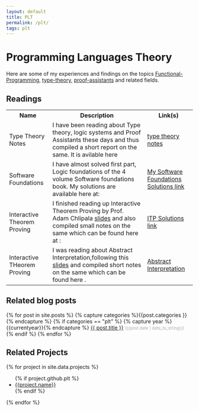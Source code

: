 ```yaml
---
layout: default
title: PLT
permalink: /plt/
tags: plt
---
```


<h1>Programming Languages Theory</h1>

Here are some of my experiences and findings on the topics 
[Functional-Programming](https://en.wikipedia.org/wiki/Functional_programming),	
[type-theory](https://en.wikipedia.org/wiki/Type_theory),
[proof-assistants](https://en.wikipedia.org/wiki/Proof_assistant) and related fields.

<h2>Readings</h2>

<table style="width:100%">
  <tr>
  	<th>Name</th>
    <th>Description</th>
    <th>Link(s)</th> 
  </tr>
  <tr>
  	<td>Type Theory Notes</td>
    <td>I have been reading about Type theory, logic systems and Proof Assistants these days and thus compiled a short report on the same. It is avilable here</td>
    <td><a href="https://github.com/SatyendraBanjare/Type-Theory-notes">type theory notes</a></td> 
  </tr>
  <tr>
    <td>Software Foundations</td>
    <td>I have almost solved first part, Logic foundations of the 4 volume Software foundations book. My solutions are available here at: </td>
    <td><a href="https://github.com/SatyendraBanjare/software-foundations">My Software Foundations Solutions link</a></td> 
  </tr>
  <tr>
    <td>Interactive Theorem Proving</td>
    <td>I finished reading up Interactive Theorem Proving by Prof. Adam Chlipala <a href="http://adam.chlipala.net/itp/">slides</a> 
    	 and also compiled small notes on the same which can be found here at :
    </td>
    <td><a href="https://github.com/SatyendraBanjare/itp">ITP Solutions link</a></td> 
  </tr>
  <tr>
  <td>Interactive THeorem Proving</td>
    <td>I was reading about Abstract Interpretation,following this <a href="http://web.mit.edu/afs/athena.mit.edu/course/16/16.399/www/">slides</a>  and compiled short notes on the same which can be found here .
    </td>
    <td><a href="https://github.com/SatyendraBanjare/MIT-Abstract-Interpretation-16.399">Abstract Interpretation</a></td> 
  </tr>
</table>




<h2>Related blog posts</h2>
{% for post in site.posts %}
  {% capture categories %}{{post.categories }}{% endcapture %}
  {% if categories == "plt" %}
    {% capture year %}{{currentyear}}{% endcapture %} 
  <a href="{{ post.url | prepend: site.baseurl }}" class="post-link"> {{ post.title }}</a> <ran style="color:#aaa;font-size:0.8em;">({{post.date | date_to_string}})</ran>
  {% endif %}   
{% endfor %}

<h2>Related Projects</h2>

{% for project in site.data.projects %}
<ul>
	{% if project.github.plt %}
	<li>
		<a href="{{project.url}}">{{project.name}}</a>
	</li> 
	{% endif %}
</ul>
{% endfor %}

